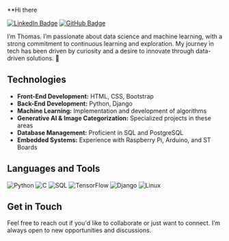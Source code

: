 **Hi there

[![LinkedIn Badge](https://img.shields.io/badge/-LinkedIn-0a66c2?style=flat-square&logo=LinkedIn&logoColor=white)](https://linkedin.com/in/thomkell)
[![GitHub Badge](https://img.shields.io/badge/-GitHub-181717?style=flat-square&logo=GitHub&logoColor=white)](https://github.com/thomkell)

I’m Thomas. I’m passionate about data science and machine learning, with a strong commitment to continuous learning and exploration. My journey in tech has been driven by curiosity and a desire to innovate through data-driven solutions. 🚀

## Technologies

- **Front-End Development:** HTML, CSS, Bootstrap
- **Back-End Development:** Python, Django
- **Machine Learning:** Implementation and development of algorithms
- **Generative AI & Image Categorization:** Specialized projects in these areas
- **Database Management:** Proficient in SQL and PostgreSQL
- **Embedded Systems:** Experience with Raspberry Pi, Arduino, and ST Boards

## Languages and Tools

![Python](https://img.shields.io/badge/-Python-333333?style=flat&logo=python)
![C](https://img.shields.io/badge/-C-00599C?style=flat&logo=c)
![SQL](https://img.shields.io/badge/-SQL-333333?style=flat&logo=postgresql)
![TensorFlow](https://img.shields.io/badge/-TensorFlow-FF6F00?style=flat&logo=tensorflow)
![Django](https://img.shields.io/badge/-Django-092E20?style=flat&logo=django)
![Linux](https://img.shields.io/badge/-Linux-333333?style=flat&logo=linux)


## Get in Touch

Feel free to reach out if you'd like to collaborate or just want to connect. I’m always open to new opportunities and discussions.

